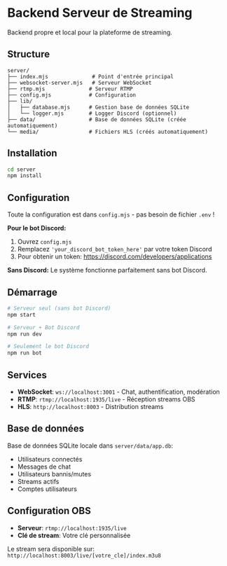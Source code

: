 # Backend Serveur de Streaming

Backend propre et local pour la plateforme de streaming.

## Structure

```
server/
├── index.mjs              # Point d'entrée principal
├── websocket-server.mjs   # Serveur WebSocket
├── rtmp.mjs              # Serveur RTMP
├── config.mjs            # Configuration
├── lib/
│   ├── database.mjs      # Gestion base de données SQLite
│   └── logger.mjs        # Logger Discord (optionnel)
├── data/                 # Base de données SQLite (créée automatiquement)
└── media/                # Fichiers HLS (créés automatiquement)
```

## Installation

```bash
cd server
npm install
```

## Configuration

Toute la configuration est dans `config.mjs` - pas besoin de fichier `.env` !

**Pour le bot Discord:**
1. Ouvrez `config.mjs`
2. Remplacez `'your_discord_bot_token_here'` par votre token Discord
3. Pour obtenir un token: https://discord.com/developers/applications

**Sans Discord:** Le système fonctionne parfaitement sans bot Discord.

## Démarrage

```bash
# Serveur seul (sans bot Discord)
npm start

# Serveur + Bot Discord
npm run dev

# Seulement le bot Discord
npm run bot
```

## Services

- **WebSocket**: `ws://localhost:3001` - Chat, authentification, modération
- **RTMP**: `rtmp://localhost:1935/live` - Réception streams OBS
- **HLS**: `http://localhost:8003` - Distribution streams

## Base de données

Base de données SQLite locale dans `server/data/app.db`:

- Utilisateurs connectés
- Messages de chat
- Utilisateurs bannis/mutes
- Streams actifs
- Comptes utilisateurs

## Configuration OBS

- **Serveur**: `rtmp://localhost:1935/live`
- **Clé de stream**: Votre clé personnalisée

Le stream sera disponible sur: `http://localhost:8003/live/[votre_cle]/index.m3u8`

